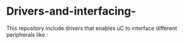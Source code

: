 # Drivers-and-interfacing-
This repository include drivers that enables uC to interface different peripherals like :   
